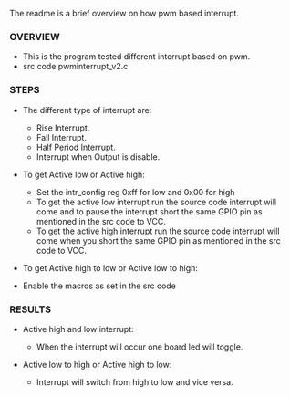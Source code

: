 
The readme is a brief overview on how pwm based interrupt.

### OVERVIEW
  * This is the program tested different interrupt based on pwm.
  * src code:pwminterrupt_v2.c

### STEPS
  * The different type of interrupt are:
    - Rise Interrupt.
    - Fall Interrupt.
    - Half Period Interrupt.
    - Interrupt when Output is disable.

  * To get Active low or Active high:
    - Set the intr_config reg 0xff for low and 0x00 for high
    - To get the active low interrupt run the source code interrupt will come and to pause the      interrupt short the same GPIO pin as mentioned in the src code to VCC.
    - To get the active high interrupt run the source code interrupt will come when you short the same GPIO pin as mentioned in the src code to VCC.

   * To get  Active high to low or Active low to high:
   - Enable the macros as set in the src code

### RESULTS
  * Active high and low interrupt:
    - When the interrupt will occur one board led will toggle.

  * Active low to high or Active high to low:
    - Interrupt will switch from high to low and vice versa.  

